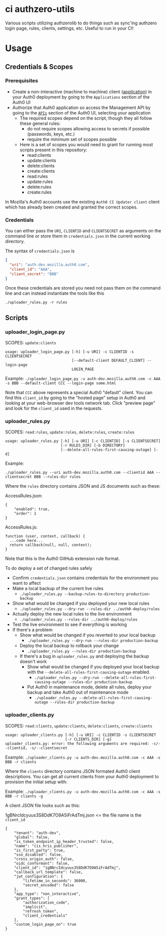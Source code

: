 # ci authzero-utils

Various scripts utilizing authzerolib to do things such as sync'ing authzero login page, rules, clients, settings, etc.
Useful to run in your CI!

# Usage

## Credentials & Scopes

### Prerequisites

* Create a non-interactive (machine to machine) client
  ([application](https://auth0.com/docs/applications)) in your Auth0 deployment
  by going to the `Applications` section of the Auth0 UI
* Authorize that Auth0 application so access the Management API by going to the
  [`APIs`](https://auth0.com/docs/api/info) section of the Auth0 UI, selecting
  your application
  * The required scopes depend on the script, though they all follow these general rules:
    - do not require scopes allowing access to secrets if possible (passwords, keys, etc.)
    - require the minimum set of scopes possible
  * Here is a set of scopes you would need to grant for running most scripts present in this repository:
    * read:clients
    * update:clients
    * delete:clients
    * create:clients
    * read:rules
    * update:rules
    * delete:rules
    * create:rules

In Mozilla's Auth0 accounts use the existing `Auth0 CI Updater client` client
which has already been created and granted the correct scopes.

### Credentials

You can either pass the `URI`, `CLIENTID` and `CLIENTSECRET` as arguments on the
command line or store them in `credentials.json` in the current working
directory.

The syntax of `credentials.json` is

```json
{
  "uri": "auth-dev.mozilla.auth0.com",
  "client_id": "AAA",
  "client_secret": "BBB"
}
```

Once these credentials are stored you need not pass them on the command line
and can instead instantiate the tools like this

```
./uploader_rules.py -r rules
```

## Scripts
### uploader_login_page.py
SCOPES: `update:clients`

```
usage: uploader_login_page.py [-h] [-u URI] -c CLIENTID -s CLIENTSECRET
                              [--default-client DEFAULT_CLIENT] --login-page
                              LOGIN_PAGE
```

Example: `./uploader_login_page.py -u auth-dev.mozilla.auth0.com -c AAA -s BBB --default-client CCC --login-page some.html`

Note that `CCC` above represents a special Auth0 "default" client. You can find this `client_id` by going to the "hosted
page" setup in Auth0 and looking at your web-browser dev tools network tab. Click "preview page" and look for the
`client_id` used in the requests.

### uploader_rules.py
SCOPES: `read:rules`, `update:rules`, `delete:rules`, `create:rules`

```
usage: uploader_rules.py [-h] [-u URI] [-c CLIENTID] [-s CLIENTSECRET]
                         [-r RULES_DIR] [-b DIRECTORY]
                         [--delete-all-rules-first-causing-outage] [-d]
```

Example: 

`./uploader_rules.py --uri auth-dev.mozilla.auth0.com --clientid AAA --clientsecret BBB --rules-dir rules`

Where the `rules` directory contains JSON and JS documents such as these:

AccessRules.json:

```
{
    "enabled": true,
    "order": 1
}
```

AccessRules.js:

```
function (user, context, callback) {
  ...code here...
  return callback(null, null, context);
}

```

Note that this is the Auth0 GitHub extension rule format.

To do deploy a set of changed rules safely

* Confirm `credentials.json` contains credentials for the environment you want
  to affect
* Make a local backup of the current live rules
  * `./uploader_rules.py --backup-rules-to-directory production-backup`
* Show what would be changed if you deployed your new local rules
  * `./uploader_rules.py --dry-run --rules-dir ../auth0-deploy/rules`
* Actually deploy the new local rules to the live environment
  * `./uploader_rules.py --rules-dir ../auth0-deploy/rules`
* Test the live environment to see if everything is working
* If there's a problem
  * Show what would be changed if you reverted to your local backup
    * `./uploader_rules.py --dry-run --rules-dir production-backup`
  * Deploy the local backup to rollback your change
    * `./uploader_rules.py --rules-dir production-backup`
  * If there's a bug in `uploader_rules.py` and deploying the backup doesn't work
    * Show what would be changed if you deployed your local backup with the
      `--delete-all-rules-first-causing-outage` enabled.
      * `./uploader_rules.py --dry-run --delete-all-rules-first-causing-outage --rules-dir production-backup`
    * Put Auth0 in maintenance mode, delete all rules, deploy your backup and
      take Auth0 out of maintenance mode
      * `./uploader_rules.py --delete-all-rules-first-causing-outage --rules-dir production-backup`

### uploader_clients.py
SCOPES: `read:clients`, `update:clients`, `delete:clients`, `create:clients`
```
usage: uploader_clients.py [-h] [-u URI] -c CLIENTID -s CLIENTSECRET
                           [-r CLIENTS_DIR] [-g]
uploader_clients.py: error: the following arguments are required: -c/--clientid, -s/--clientsecret
```

Example: `./uploader_clients.py -u auth-dev.mozilla.auth0.com -c AAA -s BBB -r clients`

Where the `clients` directory contains JSON formated Auth0 client descriptions. You can get all current clients from
your Auth0 deployment to provision the initial setup with:

Example: `./uploader_clients.py -u auth-dev.mozilla.auth0.com -c AAA -s BBB -r clients -g`

A client JSON file looks such as this:

1gBNrcIdcyuus3S8DdK7O9A5iFrAdTmj.json <= the file name is the `client_id`
```
{
    "tenant": "auth-dev",
    "global": false,
    "is_token_endpoint_ip_header_trusted": false,
    "name": "cis_hris_publisher",
    "is_first_party": true,
    "sso_disabled": false,
    "cross_origin_auth": false,
    "oidc_conformant": false,
    "client_id": "1gBNrcIdcyuus3S8DdK7O9A5iFrAdTmj",
    "callback_url_template": false,
    "jwt_configuration": {
        "lifetime_in_seconds": 36000,
        "secret_encoded": false
    },
    "app_type": "non_interactive",
    "grant_types": [
        "authorization_code",
        "implicit",
        "refresh_token",
        "client_credentials"
    ],
    "custom_login_page_on": true
}
```

